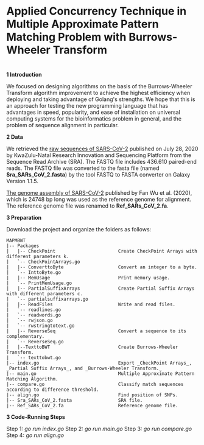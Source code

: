 # Applied Concurrency Technique in Multiple Approximate Pattern Matching Problem with Burrows-Wheeler Transform
#
**1 Introduction**

We focused on designing algorithms on the basis of the Burrows-Wheeler Transform algorithm improvement to achieve the highest efficiency when deploying and taking advantage of Golang's strengths. We hope that this is an approach for testing the new programming language that has advantages in speed, popularity, and ease of installation on universal computing systems for the bioinformatics problem in general, and the problem of sequence alignment in particular.

**2 Data**

We retrieved the [raw sequences of SARS-CoV-2](https://sra-pub-sars-cov2.s3.amazonaws.com/sra-src/SRR12338312/KPCOVID-345_S81_L001_R1_001.fastq.gz.1) published on July 28, 2020 by KwaZulu-Natal Research Innovation and Sequencing Platform from the Sequence Read Archive (SRA). The FASTQ file includes 436.610 paired-end reads. The FASTQ file  was converted to the fasta file (named **Sra_SARs_CoV_2.fasta**) by the tool FASTQ to FASTA converter on Galaxy Version 1.1.5.

[The genome assembly of SARS-CoV-2](https://www.ncbi.nlm.nih.gov/nuccore/NC_045512.2) published by Fan Wu et al. (2020), which is 24748 bp long was used as the reference genome for alignment. The reference genome file was renamed to **Ref_SARs_CoV_2.fa**.

**3 Preparation**

Download the project and organize the folders as follows:
```
MAPMBWT
|-- Packages            
|   |-- CheckPoint                       Create CheckPoint Arrays with different parameters k.
|   `-- CheckPointArrays.go      
|   |-- ConverttoByte                    Convert an integer to a byte.
|   `-- InttoByte.go
|   |-- MemUsage                         Print memory usage.
|   `-- PrintMemUsage.go
|   |-- PartialSuffixArrays              Create Partial Suffix Arrays with different parameters c.
|   `-- partialsuffixarrays.go
|   |-- ReadFiles                        Write and read files.
|   `-- readlines.go
|   `-- readwords.go
|   `-- rwjson.go
|   `-- rwstringtotext.go
|   |-- ReverseSeq                       Convert a sequence to its complementary. 
|   `-- ReverseSeq.go
|   |--TexttoBWT                         Create Burrows-Wheeler Transform.
|   `-- texttobwt.go
|-- index.go                             Export _CheckPoint Arrays_, _Partial Suffix Arrays_, and _Burrows-Wheeler Transform._
|-- main.go                              Multiple Approximate Pattern Matching Algorithm.
|-- compare.go                           Classify match sequences according to difference threshold.
|-- align.go                             Find position of SNPs.
|-- Sra_SARs_CoV_2.fasta                 SRA file.
|-- Ref_SARs_CoV_2.fa                    Reference genome file.

```

**3 Code-Running Steps**

Step 1: _go run index.go_
Step 2: _go run main.go_
Step 3: _go run compare.go_
Step 4: _go run align.go_
